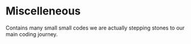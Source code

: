 # Miscelleneous
Contains many small small codes we are actually stepping stones to our main coding journey.
